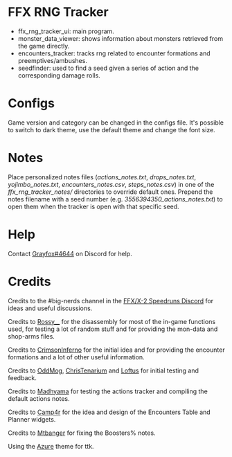 # FFX RNG Tracker
* ffx_rng_tracker_ui: main program.
* monster_data_viewer: shows information about monsters retrieved from the game directly.
* encounters_tracker: tracks rng related to encounter formations and preemptives/ambushes.
* seedfinder: used to find a seed given a series of action and the corresponding damage rolls.

# Configs
Game version and category can be changed in the configs file.
It's possible to switch to dark theme, use the default theme and change the font size.

# Notes
Place personalized notes files (*actions_notes.txt*, *drops_notes.txt*, *yojimbo_notes.txt*, *encounters_notes.csv*, *steps_notes.csv*) in one of the *ffx_rng_tracker_notes/* directories to override default ones. Prepend the notes filename with a seed number (e.g. *3556394350_actions_notes.txt*) to open them when the tracker is open with that specific seed.

# Help
Contact [Grayfox#4644](https://discordapp.com/users/195955977223143426/) on Discord for help.

# Credits
Credits to the #big-nerds channel in the [FFX/X-2 Speedruns Discord](https://discord.gg/X3qXHWG) for ideas and useful discussions.

Credits to [Rossy__](https://twitter.com/Rossy__TTV) for the disassembly for most of the in-game functions used, for testing a lot of random stuff and for providing the mon-data and shop-arms files.

Credits to [CrimsonInferno](https://www.twitch.tv/crimsoninferno9) for the initial idea and for providing the encounter formations and a lot of other useful information.

Credits to [OddMog](https://www.twitch.tv/oddmog), [ChrisTenarium](https://www.twitch.tv/christenarium) and [Loftus](https://www.twitch.tv/loftus) for initial testing and feedback.

Credits to [Madhyama](https://www.twitch.tv/madhyama) for testing the actions tracker and compiling the default actions notes.

Credits to [Camp4r](https://www.twitch.tv/camp4r) for the idea and design of the Encounters Table and Planner widgets.

Credits to [Mtbanger](https://www.twitch.tv/mtbanger) for fixing the Boosters% notes.

Using the [Azure](https://github.com/rdbende/Azure-ttk-theme) theme for ttk.
